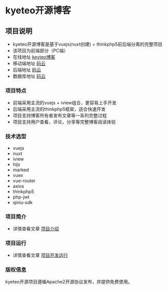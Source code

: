 # kyeteo开源博客

## 项目说明
- kyeteo开源博客是基于vuejs(nuxt创建) + thinkphp5前后端分离的完整项目
- 该项目为前端部分（PC端）
- 在线地址 [keyteo博客](https://blog.kyeteo.cn)
- 移动端地址 [码云](https://gitee.com/is-kyeteo/opensource-blog-mobile)
- 后端地址 [码云](https://gitee.com/is-kyeteo/opensource-blog-server)
- 数据库地址 [码云](https://gitee.com/is-kyeteo/opensource-blog-database)

### 项目特点
- 前端采用主流的vuejs + iview组合，更容易上手开发
- 后端采用主流的thinkphp5框架，适合快速开发
- 项目支持博客所有者发布文章等一系列完整过程
- 项目支持用户查看，评论，分享等完整博客阅读体验

### 技术选型
- vuejs
- nuxt
- iview
- hljs
- marked
- vuex
- vue-router
- axios
- thinkphp5
- php-jwt
- qiniu-sdk

### 项目简介
- 详情查看文章 [项目介绍](//blog.kyeteo.cn/article/74)

### 项目运行
- 详情查看文章 [项目开发运行](https://blog.kyeteo.cn/article/76)

### 版权信息

kyeteo开源项目遵循Apache2开源协议发布，并提供免费使用。